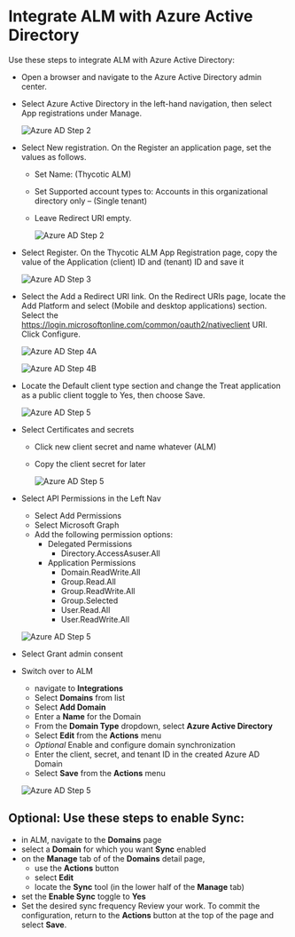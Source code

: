 [title]: # (Integrate Azure AD)
[tags]: # (Account Lifecycle Manager,ALM,Active Directory,Azure, Azure AD)
[priority]: # (5140)

# Integrate ALM with Azure Active Directory

Use these steps to integrate ALM with Azure Active Directory:

* Open a browser and navigate to the Azure Active Directory admin center.

* Select Azure Active Directory in the left-hand navigation, then select App registrations under Manage.

    ![Azure AD Step 2](images/azAD_1.png)

* Select New registration. On the Register an application page, set the values as follows.
    * Set Name: (Thycotic ALM)
    * Set Supported account types to: Accounts in this organizational directory only – (Single tenant)
    * Leave Redirect URI empty.

      ![Azure AD Step 2](images/azAD_2.png)

* Select Register. On the Thycotic ALM App Registration page, copy the value of the Application (client) ID and (tenant) ID and save it
 
  ![Azure AD Step 3](images/azAD_Register.png)

* Select the Add a Redirect URI link. On the Redirect URIs page, locate the Add Platform and select (Mobile and  desktop applications) section. Select the https://login.microsoftonline.com/common/oauth2/nativeclient URI. Click Configure.

  ![Azure AD Step 4A](images/azAD_3A.png)

  ![Azure AD Step 4B](images/azAD_4.png)

* Locate the Default client type section and change the Treat application as a public client toggle to Yes, then choose Save.

  ![Azure AD Step 5](images/azAD_3.png)

* Select Certificates and secrets
    
    * Click new client secret and name whatever (ALM)
    * Copy the client secret for later

      ![Azure AD Step 5](images/azAD_6.png)

* Select API Permissions in the Left Nav
    * Select Add Permissions
    * Select Microsoft Graph
    * Add the following permission options:
        * Delegated Permissions
          * Directory.AccessAsuser.All
        * Application Permissions            
          * Domain.ReadWrite.All
          * Group.Read.All
          * Group.ReadWrite.All
          * Group.Selected
          * User.Read.All
          * User.ReadWrite.All

  ![Azure AD Step 5](images/azAD_7.png)

* Select Grant admin consent

* Switch over to ALM
    * navigate to **Integrations**
    * Select **Domains** from list
    * Select **Add Domain**
    * Enter a **Name** for the Domain
    * From the **Domain Type** dropdown, select **Azure Active Directory**
    * Select **Edit** from the **Actions** menu
    * *Optional* Enable and configure domain synchronization
    * Enter the client, secret, and tenant ID in the created Azure AD Domain
    * Select **Save** from the **Actions** menu
 
  ![Azure AD Step 5](images/azAD_9.png)

## Optional: Use these steps to enable **Sync**:

* in ALM, navigate to the **Domains** page
* select a **Domain** for which you want **Sync** enabled 
* on the **Manage** tab of of the **Domains** detail page,
  * use the **Actions** button
  * select **Edit**
  * locate the **Sync** tool (in the lower half of the **Manage** tab)
* set the **Enable Sync** toggle to **Yes**
* Set the desired sync frequency
Review your work. To commit the configuration, return to the **Actions** button at the top of the page and select **Save**.


  